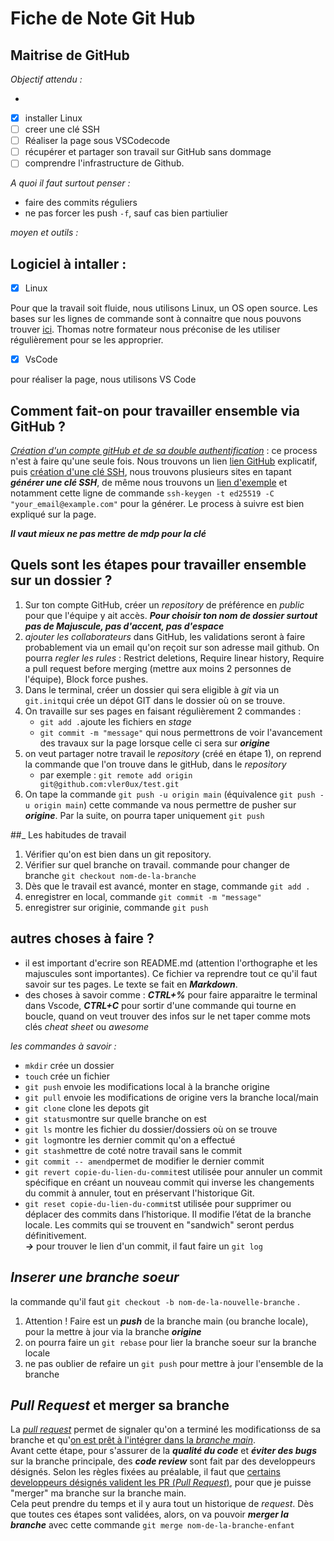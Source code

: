 # Fiche de Note Git Hub
## Maitrise de GitHub
*Objectif attendu :*

- 
- [x] installer Linux
- [ ] creer une clé SSH
- [ ] Réaliser la page sous VSCodecode
- [ ] récupérer et partager son travail sur GitHub sans dommage
- [ ] comprendre l'infrastructure de Github.

*A quoi il faut surtout penser :*
- faire des commits réguliers
- ne pas forcer les push `-f`, sauf cas bien partiulier

*moyen et outils :*  
## Logiciel à intaller :

- [x] Linux


Pour que la travail soit fluide, nous utilisons Linux, un OS open source. Les bases sur les lignes de commande sont à connaitre que nous pouvons trouver [ici](chrome-extension://efaidnbmnnnibpcajpcglclefindmkaj/https://cdn.hostinger.com/tutorials/pdf/Linux-Commands-Cheatsheet-FR.pdf). Thomas notre formateur nous préconise de les utiliser régulièrement pour se les approprier.

- [x] VsCode

pour réaliser la page, nous utilisons VS Code

## Comment fait-on pour travailler ensemble via GitHub ?

*_<ins>Création d'un compte gitHub et de sa double authentification</ins>_* : ce process n'est à faire qu'une seule fois. Nous trouvons un lien
[lien GitHub](https://github.com/) explicatif, puis <ins>création d'une clé SSH</ins>, nous trouvons plusieurs sites en tapant **_générer une clé SSH_**, de même nous trouvons un [lien d'exemple](https://docs.github.com/fr/authentication/connecting-to-github-with-ssh/generating-a-new-ssh-key-and-adding-it-to-the-ssh-agent) et notamment cette ligne de commande `ssh-keygen -t ed25519 -C "your_email@example.com"` pour la générer. Le process à suivre est bien expliqué sur la page. 

**_Il vaut mieux ne pas mettre de mdp pour la clé_**

## Quels sont les étapes pour travailler ensemble sur un dossier ?
1. Sur ton compte GitHub, créer un _repository_ de préférence en _public_ pour que l'équipe y ait accès. **_Pour choisir ton nom de dossier surtout pas de Majuscule, pas d'accent, pas d'espace_**
2. *ajouter les collaborateurs* dans GitHub, les validations seront à faire probablement via un email qu'on reçoit sur son adresse mail github. On pourra _regler les rules_ : Restrict deletions, Require linear history, Require a pull request before merging (mettre aux moins 2 personnes de l'équipe), Block force pushes. 
3. Dans le terminal, créer un dossier qui sera eligible à _git_ via un `git.init`qui crée un dépot GIT dans le dossier où on se trouve.
4. On travaille sur ses pages en faisant régulièrement 2 commandes :
    - `git add .`ajoute les fichiers en *stage*
    - `git commit -m "message"` qui nous permettrons de voir l'avancement des travaux sur la page lorsque celle ci sera sur **_origine_**
5. on veut partager notre travail le _repository_ (créé en étape 1), on reprend la commande que l'on trouve dans le gitHub, dans le *_repository_*
    - par exemple : `git remote add origin git@github.com:vler0ux/test.git` 
6. On tape la commande `git push -u origin main` (équivalence `git push -u origin main`) cette commande va nous permettre de pusher sur **_origine_**. Par la suite, on pourra taper uniquement `git push`

##_ Les habitudes de travail
1. Vérifier qu'on est bien dans un git repository.
2. Vérifier sur quel branche on travail. commande pour changer de branche `git checkout nom-de-la-branche`
3. Dès que le travail est avancé, monter en stage, commande `git add .`
4. enregistrer en local, commande `git commit -m "message"` 
5. enregistrer sur originie, commande `git push`

## autres choses à faire ?
- il est important d'ecrire son README.md (attention l'orthographe et les majuscules sont importantes). Ce fichier va reprendre tout ce qu'il faut savoir sur tes pages. Le texte se fait en **_Markdown_**.
- des choses à savoir comme : **_CTRL+%_** pour faire apparaitre le terminal dans Vscode, **_CTRL+C_** pour sortir d'une commande qui tourne en boucle, quand on veut trouver des infos sur le net taper comme mots clés *cheat sheet* ou *awesome*



*_les commandes à savoir :_*
- `mkdir` crée un dossier
- `touch` crée un fichier
- `git push` envoie les modifications local à la branche origine
- `git pull` envoie les modifications de origine vers la branche local/main
- `git clone` clone les depots git
- `git status`montre sur quelle branche on est
- `git ls` montre les fichier du dossier/dossiers où on se trouve
- `git log`montre les dernier commit qu'on a effectué
- `git stash`mettre de coté notre travail sans le commit
- `git commit -- amend`permet de modifier le dernier commit 
- `git revert copie-du-lien-du-commit`est utilisée pour annuler un commit spécifique en créant un nouveau commit qui inverse les changements du commit à annuler, tout en préservant l'historique Git.
- `git reset copie-du-lien-du-commit`st utilisée pour supprimer ou déplacer des commits dans l’historique. Il modifie l’état de la branche locale. Les commits qui se trouvent en "sandwich" seront perdus définitivement.   
**_->_** pour trouver le lien d'un commit, il faut faire un `git log` 

## *_Inserer une branche soeur_*
la commande qu'il faut  `git checkout -b nom-de-la-nouvelle-branche` . 

1. Attention ! Faire est un **_push_** de la branche main (ou branche locale), pour la mettre à jour via la branche **_origine_**
2. on pourra faire un `git rebase` pour lier la branche soeur sur la branche locale
3. ne pas oublier de refaire un `git push` pour mettre à jour l'ensemble de la branche

## *Pull Request* et merger sa branche 
La <ins>*_pull request_*</ins> permet de signaler qu'on a terminé les modificationss de sa branche et qu'<ins>on est prêt à l'intégrer dans la *branche main*</ins>.  
Avant cette étape, pour s'assurer de la **_qualité du code_** et **_éviter des bugs_** sur la branche principale, des **_code review_** sont fait par des developpeurs désignés. Selon les règles fixées au préalable, il faut que <ins>certains developpeurs désignés valident les PR (*Pull Request*)</ins>, pour que je puisse "merger" ma branche sur la branche main.  
Cela peut prendre du temps et il y aura tout un historique de *request*. 
Dès que toutes ces étapes sont validées, alors, on va pouvoir **_merger la branche_** avec cette commande `git merge nom-de-la-branche-enfant`



